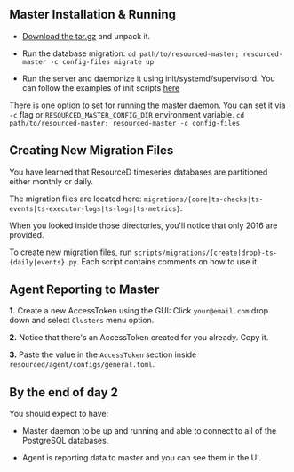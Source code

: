## Master Installation & Running

* [Download the tar.gz](https://github.com/resourced/resourced-master/releases) and unpack it.

* Run the database migration: `cd path/to/resourced-master; resourced-master -c config-files migrate up`

* Run the server and daemonize it using init/systemd/supervisord. You can follow the examples of init scripts [here](https://github.com/resourced/resourced-master/tree/master/scripts/init)

There is one option to set for running the master daemon. You can set it via `-c` flag or `RESOURCED_MASTER_CONFIG_DIR` environment variable. `cd path/to/resourced-master; resourced-master -c config-files`


## Creating New Migration Files

You have learned that ResourceD timeseries databases are partitioned either monthly or daily.

The migration files are located here: `migrations/{core|ts-checks|ts-events|ts-executor-logs|ts-logs|ts-metrics}`.

When you looked inside those directories, you'll notice that only 2016 are provided.

To create new migration files, run `scripts/migrations/{create|drop}-ts-{daily|events}.py`. Each script contains comments on how to use it.


## Agent Reporting to Master

**1.** Create a new AccessToken using the GUI: Click `your@email.com` drop down and select `Clusters` menu option.

**2.** Notice that there's an AccessToken created for you already. Copy it.

**3.** Paste the value in the `AccessToken` section inside `resourced/agent/configs/general.toml`.


## By the end of day 2

You should expect to have:

* Master daemon to be up and running and able to connect to all of the PostgreSQL databases.

* Agent is reporting data to master and you can see them in the UI.
